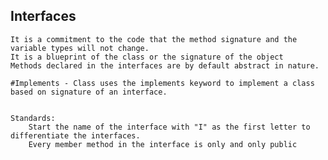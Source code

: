 ## Interfaces

	It is a commitment to the code that the method signature and the variable types will not change.
	It is a blueprint of the class or the signature of the object
	Methods declared in the interfaces are by default abstract in nature.

	#Implements - Class uses the implements keyword to implement a class based on signature of an interface.
	
	
	Standards:
		Start the name of the interface with "I" as the first letter to differentiate the interfaces.
		Every member method in the interface is only and only public